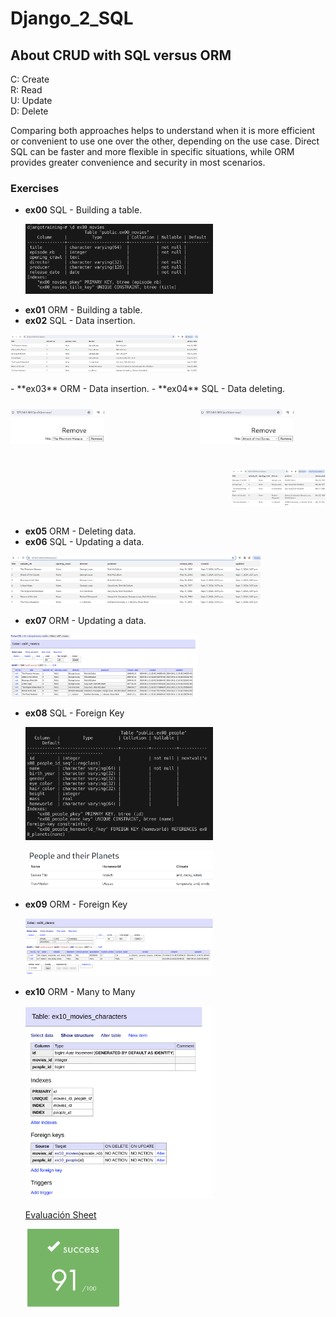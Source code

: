 # Django_2_SQL

## About CRUD with SQL versus ORM
C: Create  
R: Read  
U: Update  
D: Delete  

Comparing both approaches helps to understand when it is more efficient or convenient to use one over the other, depending on the use case. Direct SQL can be faster and more flexible in specific situations, while ORM provides greater convenience and security in most scenarios.

### Exercises
- **ex00** SQL - Building a table.
  <p align="left">
  <img src="https://github.com/beatriangu/Django_2_SQL/blob/main/Screenshot%20from%202024-10-07%2014-21-18.png" alt="Miniatura ex00" width="300"/>
- **ex01** ORM - Building a table.
- **ex02** SQL - Data insertion.
<p align="left">
  <img src="https://github.com/beatriangu/Django_2_SQL/blob/main/Screenshot%20from%202024-10-07%2015-06-52.png" alt="Miniatura ex02" width="300"/>
</p>
- **ex03** ORM - Data insertion.
- **ex04** SQL - Data deleting.

<!-- Sección de miniaturas -->
<div style="display: flex; justify-content: space-between; margin-top: 10px;">
  <p align="left" style="flex: 1;">
    <img src="https://github.com/beatriangu/Django_2_SQL/blob/main/Screenshot%20from%202024-10-07%2017-16-50.png?raw=true" alt="Miniatura 1" width="150"/>
  </p>
  <p align="center" style="flex: 1;">
    <img src="https://github.com/beatriangu/Django_2_SQL/blob/main/Screenshot%20from%202024-10-07%2017-17-07.png?raw=true" alt="Miniatura 2" width="150"/>
  </p>
</div>
<div style="display: flex; justify-content: flex-end; margin-top: 10px;">
  <p align="right" style="flex: 1;">
    <img src="https://github.com/beatriangu/Django_2_SQL/blob/main/Screenshot%20from%202024-10-07%2017-18-42.png?raw=true" alt="Miniatura 3" width="150"/>
  </p>
</div>

- **ex05** ORM - Deleting data.
- **ex06** SQL - Updating a data.
<img src="https://github.com/beatriangu/Django_2_SQL/blob/main/Screenshot%20from%202024-09-07%2017-08-12.png" alt="Miniatura" width="400"/>

- **ex07** ORM - Updating a data.
<p align="left">
  <img src="https://github.com/beatriangu/Django_2_SQL/blob/main/Screenshot%20from%202024-09-07%2017-39-53.png" alt="Miniatura" width="300"/>
</p>


- **ex08** SQL - Foreign Key

  <p align="left">
    <img src="https://github.com/beatriangu/Django_2_SQL/blob/main/Screenshot%20from%202024-09-07%2016-07-41.png" alt="Miniatura" width="300"/>
  </p>

  <p align="left">
    <img src="https://github.com/beatriangu/Django_2_SQL/blob/main/Screenshot%20from%202024-09-07%2017-23-01.png" alt="Miniatura" width="300"/>
  </p>

- **ex09** ORM - Foreign Key

    <p align="left">
      <img src="https://github.com/beatriangu/Django_2_SQL/blob/main/Screenshot%20from%202024-09-07%2017-45-20.png" alt="Miniatura" width="300"/>
    </p>

- **ex10** ORM - Many to Many

    <p align="left">
      <img src="https://github.com/beatriangu/Django_2_SQL/blob/main/Screenshot%20from%202024-09-07%2017-52-16.png" alt="Miniatura" width="300"/>
    </p>
  <!-- Link to Evaluation Sheet -->
  <p><a href="https://github.com/beatriangu/Django_2_SQL/blob/main/Screenshot%20from%202024-09-09%2015-04-39.png">Evaluación Sheet</a></p>

  <p align="left">
    <img src="https://github.com/beatriangu/Django_2_SQL/blob/main/Screenshot%20from%202024-09-09%2015-04-39.png" alt="Screenshot from 2024-09-09 15-04-39" width="150"/>
  </p>


